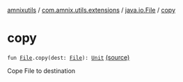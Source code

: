 [amnixutils](../../index.md) / [com.amnix.utils.extensions](../index.md) / [java.io.File](index.md) / [copy](./copy.md)

# copy

`fun `[`File`](http://docs.oracle.com/javase/6/docs/api/java/io/File.html)`.copy(dest: `[`File`](http://docs.oracle.com/javase/6/docs/api/java/io/File.html)`): `[`Unit`](https://kotlinlang.org/api/latest/jvm/stdlib/kotlin/-unit/index.html) [(source)](https://github.com/AmniX/amnixUtils/tree/master/amnixutils/src/main/java/com/amnix/utils/extensions/FileExtensions.kt#L30)

Cope File to destination

